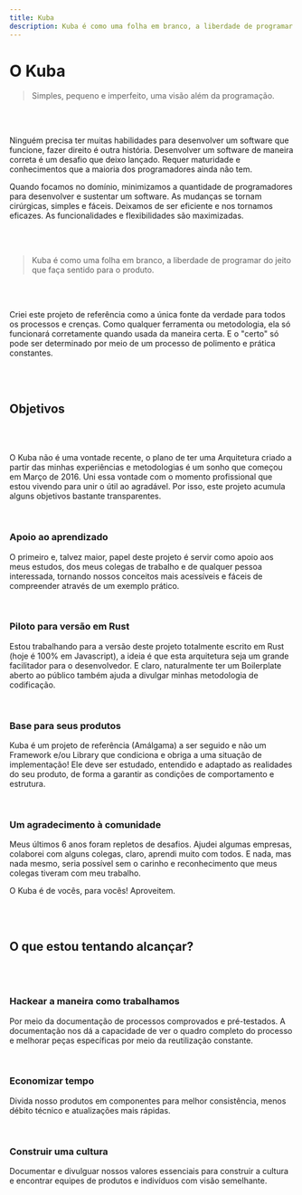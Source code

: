 ```yaml
---
title: Kuba
description: Kuba é como uma folha em branco, a liberdade de programar do jeito que faça sentido para o produto!
---
```


# O Kuba
> Simples, pequeno e imperfeito, uma visão além da programação.

<br />
<br />

Ninguém precisa ter muitas habilidades para desenvolver um software que funcione, fazer direito é outra história. Desenvolver um software de maneira correta é um desafio que deixo lançado. Requer maturidade e conhecimentos que a maioria dos programadores ainda não tem.

Quando focamos no domínio, minimizamos a quantidade de programadores para desenvolver e sustentar um software. As mudanças se tornam cirúrgicas, simples e fáceis. Deixamos de ser eficiente e nos tornamos eficazes. As funcionalidades e flexibilidades são maximizadas.

<br />
<br />

> Kuba é como uma folha em branco, a liberdade de programar do jeito que faça sentido para o produto.

<br />
<br />

Criei este projeto de referência como a única fonte da verdade para todos os processos e crenças. Como qualquer ferramenta ou metodologia, ela só funcionará corretamente quando usada da maneira certa. E o "certo" só pode ser determinado por meio de um processo de polimento e prática constantes.

<br />
<br />

## Objetivos

<br />
<br />

O Kuba não é uma vontade recente, o plano de ter uma Arquitetura criado a partir das minhas experiências e metodologias é um sonho que começou em Março de 2016. Uni essa vontade com o momento profissional que estou vivendo para unir o útil ao agradável. Por isso, este projeto acumula alguns objetivos bastante transparentes.

<br />

### Apoio ao aprendizado

O primeiro e, talvez maior, papel deste projeto é servir como apoio aos meus estudos, dos meus colegas de trabalho e de qualquer pessoa interessada, tornando nossos conceitos mais acessíveis e fáceis de compreender através de um exemplo prático.

<br />

### Piloto para versão em Rust

Estou trabalhando para a versão deste projeto totalmente escrito em Rust (hoje é 100% em Javascript), a ideia é que esta arquitetura seja um grande facilitador para o desenvolvedor. E claro, naturalmente ter um Boilerplate aberto ao público também ajuda a divulgar minhas metodologia de codificação.

<br />

### Base para seus produtos

Kuba é um projeto de referência (Amálgama) a ser seguido e não um Framework e/ou Library que condiciona e obriga a uma situação de implementação! Ele deve ser estudado, entendido e adaptado as realidades do seu produto, de forma a garantir as condições de comportamento e estrutura.

<br />

### Um agradecimento à comunidade

Meus últimos 6 anos foram repletos de desafios. Ajudei algumas empresas, colaborei com alguns colegas, claro, aprendi muito com todos. E nada, mas nada mesmo, seria possível sem o carinho e reconhecimento que meus colegas tiveram com meu trabalho.

O Kuba é de vocês, para vocês! Aproveitem.

<br />
<br />

## O que estou tentando alcançar?

<br />
<br />

### Hackear a maneira como trabalhamos

Por meio da documentação de processos comprovados e pré-testados. A documentação nos dá a capacidade de ver o quadro completo do processo e melhorar peças específicas por meio da reutilização constante.

<br />

### Economizar tempo

Divida nosso produtos em componentes para melhor consistência, menos débito técnico e atualizações mais rápidas.

<br />

### Construir uma cultura

Documentar e divulguar nossos valores essenciais para construir a cultura e encontrar equipes de produtos e indivíduos com visão semelhante.
